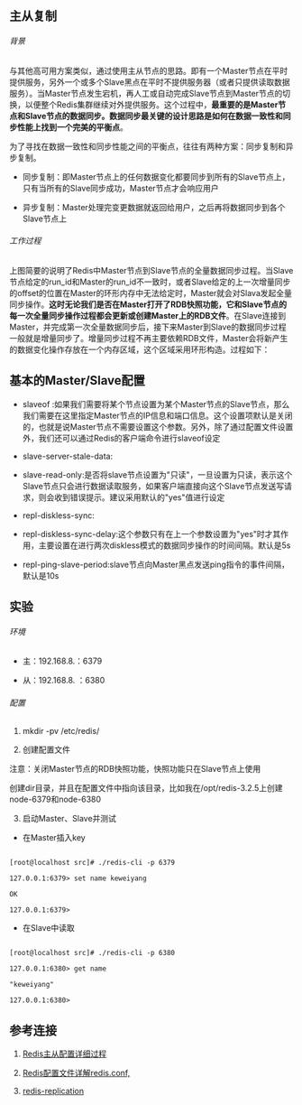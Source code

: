 ## 主从复制

###### 背景

与其他高可用方案类似，通过使用主从节点的思路。即有一个Master节点在平时提供服务，另外一个或多个Slave黑点在平时不提供服务器（或者只提供读取数据服务）。当Master节点发生宕机，再人工或自动完成Slave节点到Master节点的切换，以便整个Redis集群继续对外提供服务。这个过程中，**最重要的是Master节点和Slave节点的数据同步。数据同步最关键的设计思路是如何在数据一致性和同步性能上找到一个完美的平衡点**。

为了寻找在数据一致性和同步性能之间的平衡点，往往有两种方案：同步复制和异步复制。

* 同步复制：即Master节点上的任何数据变化都要同步到所有的Slave节点上，只有当所有的Slave同步成功，Master节点才会响应用户

* 异步复制：Master处理完变更数据就返回给用户，之后再将数据同步到各个Slave节点上



###### 工作过程



上图简要的说明了Redis中Master节点到Slave节点的全量数据同步过程。当Slave节点给定的run_id和Master的run_id不一致时，或者Slave给定的上一次增量同步的offset的位置在Master的环形内存中无法给定时，Master就会对Slava发起全量同步操作。**这时无论我们是否在Master打开了RDB快照功能，它和Slave节点的每一次全量同步操作过程都会更新或创建Master上的RDB文件**。在Slave连接到Master，并完成第一次全量数据同步后，接下来Master到Slave的数据同步过程一般就是增量同步了。增量同步过程不再主要依赖RDB文件，Master会将新产生的数据变化操作存放在一个内存区域，这个区域采用环形构造。过程如下：




## 基本的Master/Slave配置

* slaveof <masterip> <masterport>:如果我们需要将某个节点设置为某个Master节点的Slave节点，那么我们需要在这里指定Master节点的IP信息和端口信息。这个设置项默认是关闭的，也就是说Master节点不需要设置这个参数。另外，除了通过配置文件设置外，我们还可以通过Redis的客户端命令进行slaveof设定

* slave-server-stale-data:

* slave-read-only:是否将slave节点设置为"只读"，一旦设置为只读，表示这个Slave节点只会进行数据读取服务，如果客户端直接向这个Slave节点发送写请求，则会收到错误提示。建议采用默认的"yes"值进行设定

* repl-diskless-sync:

* repl-diskless-sync-delay:这个参数只有在上一个参数设置为"yes"时才其作用，主要设置在进行两次diskless模式的数据同步操作的时间间隔。默认是5s

* repl-ping-slave-period:slave节点向Master黑点发送ping指令的事件间隔，默认是10s



## 实验

###### 环境

* 主：192.168.8.：6379

* 从：192.168.8. ：6380

###### 配置

1. mkdir -pv /etc/redis/

2. 创建配置文件




注意：关闭Master节点的RDB快照功能，快照功能只在Slave节点上使用

创建dir目录，并且在配置文件中指向该目录，比如我在/opt/redis-3.2.5上创建node-6379和node-6380

3. 启动Master、Slave并测试

* 在Master插入key

```

[root@localhost src]# ./redis-cli -p 6379

127.0.0.1:6379> set name keweiyang

OK

127.0.0.1:6379>

```

* 在Slave中读取

```

[root@localhost src]# ./redis-cli -p 6380

127.0.0.1:6380> get name

"keweiyang"

127.0.0.1:6380>

```



## 参考连接

1. [Redis主从配置详细过程](http://sofar.blog.51cto.com/353572/861276)

2. [Redis配置文件详解redis.conf,](http://www.saoyu.com/linux/793/)

3. [redis-replication](http://ifeve.com/redis-replication/)


